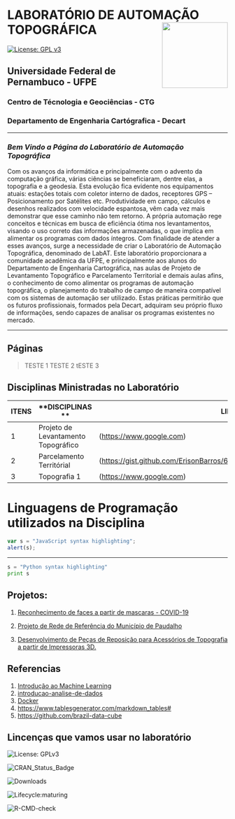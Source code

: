 <!-- README.md is generated from README.Rmd. Please edit that file -->

# LABORATÓRIO DE AUTOMAÇÃO TOPOGRÁFICA <img src="https://github.com/decartlabat/site/blob/master/simbololo%20labat.png" align="right" width=150/>

[![License: GPL
v3](https://img.shields.io/badge/License-GPL%20v3-blue.svg)](http://www.gnu.org/licenses/gpl-3.0)

## Universidade Federal de Pernambuco - UFPE
### Centro de Técnologia e Geociências - CTG
### Departamento de Engenharia Cartógrafica - Decart

----

### *Bem Vindo a Página do Laboratório de Automação Topográfica*

Com os avanços da informática e principalmente com o advento da computação gráfica, várias ciências se beneficiaram, dentre elas, a topografia e a geodesia. Esta evolução fica evidente nos equipamentos atuais: estações totais com coletor interno de dados, receptores GPS – Posicionamento por Satélites etc.  Produtividade em campo, cálculos e desenhos realizados com velocidade espantosa, vêm cada vez mais demonstrar que esse caminho não tem retorno. A própria automação rege conceitos e técnicas em busca de eficiência ótima nos levantamentos, visando o uso correto das informações armazenadas, o que implica em alimentar os programas com dados íntegros. Com finalidade de atender a esses avanços, surge a necessidade de criar o Laboratório de Automação Topográfica, denominado de LabAT. Este laboratório proporcionara a comunidade acadêmica da UFPE, e principalmente aos alunos do Departamento de Engenharia Cartográfica, nas aulas de Projeto de Levantamento Topográfico e Parcelamento Territorial e demais aulas afins, o conhecimento de como alimentar os programas de automação topográfica, o planejamento do trabalho de campo de maneira compatível com os sistemas de automação ser utilizado. Estas práticas permitirão que os futuros profissionais, formados pela Decart, adquiram seu próprio fluxo de informações, sendo capazes de analisar os programas existentes no mercado.

---
## Páginas
> TESTE 1
> TESTE 2
> tESTE 3


## Disciplinas Ministradas no Laboratório
| **ITENS** | **DISCIPLINAS **                         | **LINKS**                                                                   |
|-------|--------------------------------------|-------------------------------------------------------------------------|
| 1     | Projeto de Levantamento Topográfico  | (https://www.google.com)                                                |
| 2     | Parcelamento Territórial             | (https://gist.github.com/ErisonBarros/6792ca0c8aa9c7ee428e226148fd3e87) |
| 3     | Topografia 1                         | (https://www.google.com)                                                |



# Linguagens de Programação utilizados na Disciplina

```javascript
var s = "JavaScript syntax highlighting";
alert(s);
```
---
```python
s = "Python syntax highlighting"
print s
```

## Projetos:

1. [Reconhecimento de faces a partir de mascaras - COVID-19](https://www.google.com)

2. [Projeto de Rede de Referência  do Município de Paudalho](https://www.google.com)

3. [Desenvolvimento de Peças de Reposição para Acessórios de Topografia a partir de Impressoras 3D.](https://www.google.com)

## Referencias 

1. [Introdução ao Machine Learning](https://dataat.github.io/introducao-ao-machine-learning/index.html#licen%C3%A7a)
2. [introducao-analise-de-dados](https://dataat.github.io/introducao-analise-de-dados/)
3. [Docker](https://dataat.github.io/introducao-docker/exemplos-de-uso.html#postgres)
4. https://www.tablesgenerator.com/markdown_tables#
5. https://github.com/brazil-data-cube


## Lincenças que vamos usar no laboratório
![License: GPLv3](https://img.shields.io/badge/License-GPL%20v3-blue.svg)

![CRAN\_Status\_Badge](http://www.r-pkg.org/badges/version/lulcc)

![Downloads](http://cranlogs.r-pkg.org/badges/lulcc)

![Lifecycle:maturing](https://img.shields.io/badge/lifecycle-maturing-orange.svg)

![R-CMD-check](https://github.com/simonmoulds/r_lulcc/workflows/R-CMD-check/badge.svg)
